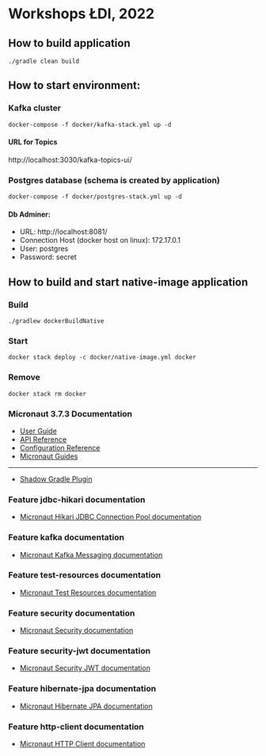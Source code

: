 # Workshops ŁDI, 2022

## How to build application

`./gradle clean build`

## How to start environment:

### Kafka cluster

`docker-compose -f docker/kafka-stack.yml up -d`

#### URL for Topics

http://localhost:3030/kafka-topics-ui/

### Postgres database (schema is created by application)

`docker-compose -f docker/postgres-stack.yml up -d`

#### Db Adminer:

* URL: http://localhost:8081/
* Connection Host (docker host on linux): 172.17.0.1
* User: postgres
* Password: secret

## How to build and start native-image application

### Build

`./gradlew dockerBuildNative`

### Start

`docker stack deploy -c docker/native-image.yml docker`

### Remove

`docker stack rm docker`

### Micronaut 3.7.3 Documentation

- [User Guide](https://docs.micronaut.io/3.7.3/guide/index.html)
- [API Reference](https://docs.micronaut.io/3.7.3/api/index.html)
- [Configuration Reference](https://docs.micronaut.io/3.7.3/guide/configurationreference.html)
- [Micronaut Guides](https://guides.micronaut.io/index.html)

---

- [Shadow Gradle Plugin](https://plugins.gradle.org/plugin/com.github.johnrengelman.shadow)

### Feature jdbc-hikari documentation

- [Micronaut Hikari JDBC Connection Pool documentation](https://micronaut-projects.github.io/micronaut-sql/latest/guide/index.html#jdbc)

### Feature kafka documentation

- [Micronaut Kafka Messaging documentation](https://micronaut-projects.github.io/micronaut-kafka/latest/guide/index.html)

### Feature test-resources documentation

- [Micronaut Test Resources documentation](https://micronaut-projects.github.io/micronaut-test-resources/latest/guide/)

### Feature security documentation

- [Micronaut Security documentation](https://micronaut-projects.github.io/micronaut-security/latest/guide/index.html)

### Feature security-jwt documentation

- [Micronaut Security JWT documentation](https://micronaut-projects.github.io/micronaut-security/latest/guide/index.html)

### Feature hibernate-jpa documentation

- [Micronaut Hibernate JPA documentation](https://micronaut-projects.github.io/micronaut-sql/latest/guide/index.html#hibernate)

### Feature http-client documentation

- [Micronaut HTTP Client documentation](https://docs.micronaut.io/latest/guide/index.html#httpClient)


